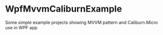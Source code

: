 # WpfMvvmCaliburnExample
Some simple example projects showing MVVM pattern and Caliburn.Micro use in WPF app
